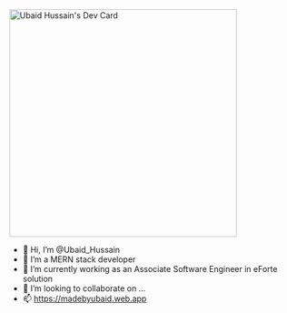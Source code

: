 <a href="https://app.daily.dev/ubaidhussain">
  <img src="https://api.daily.dev/devcards/8090131720814849bebe46dafdd80092.png?r=5jh" width="400" alt="Ubaid Hussain's Dev Card"/>
</a>

- 👋 Hi, I’m @Ubaid_Hussain
- 👀 I’m a MERN stack developer
- 🌱 I’m currently working as an Associate Software Engineer in eForte solution
- 💞️ I’m looking to collaborate on ...
- 📫 https://madebyubaid.web.app

<!---
Ubaidi5/Ubaidi5 is a ✨ special ✨ repository because its `README.md` (this file) appears on your GitHub profile.
You can click the Preview link to take a look at your changes.
--->
